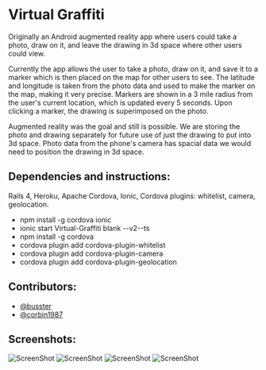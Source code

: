 # Virtual Graffiti

Originally an Android augmented reality app where users could take a photo, draw on it, and leave the drawing in 3d space where other users could view. 

Currently the app allows the user to take a photo, draw on it, and save it to a marker which is then placed on the map for other users to see. The latitude and longitude is taken from the photo data and used to make the marker on the map, making it very precise. Markers are shown in a 3 mile radius from the user's current location, which is updated every 5 seconds. Upon clicking a marker, the drawing is superimposed on the photo. 

Augmented reality was the goal and still is possible. We are storing the photo and drawing separately for future use of just the drawing to put into 3d space. Photo data from the phone's camera has spacial data we would need to position the drawing in 3d space. 

## Dependencies and instructions:
Rails 4, Heroku, Apache Cordova, Ionic, Cordova plugins: whitelist, camera, geolocation. 

* npm install -g cordova ionic
* ionic start Virtual-Graffiti blank --v2--ts
* npm install -g cordova
* cordova plugin add cordova-plugin-whitelist
* cordova plugin add cordova-plugin-camera
* cordova plugin add cordova-plugin-geolocation

## Contributors:
- [@busster](https://github.com/busster)
- [@corbin1987](https://github.com/corbin1987)

## Screenshots:
![ScreenShot](https://cloud.githubusercontent.com/assets/19857615/22320696/34d9d330-e354-11e6-9ae2-f0973bca776d.png)
![ScreenShot](https://cloud.githubusercontent.com/assets/19857615/22320745/a3e50e02-e354-11e6-91f0-6d9704ab4af4.png)
![ScreenShot](https://cloud.githubusercontent.com/assets/19857615/22320748/aafd4d62-e354-11e6-8c70-923645065d56.png)
![ScreenShot](https://cloud.githubusercontent.com/assets/19857615/22320750/b25194d8-e354-11e6-9839-c7be28937637.png)
